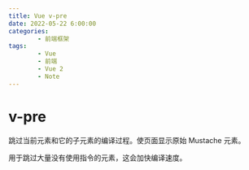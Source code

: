 ```yaml
---
title: Vue v-pre
date: 2022-05-22 6:00:00
categories:
        - 前端框架
tags:
        - Vue
        - 前端
        - Vue 2
        - Note
---
```


# v-pre

跳过当前元素和它的子元素的编译过程。使页面显示原始 Mustache 元素。

用于跳过大量没有使用指令的元素，这会加快编译速度。

